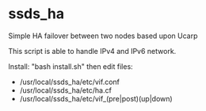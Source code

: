 # ssds_ha
Simple HA failover between two nodes based upon Ucarp

This script is able to handle IPv4 and IPv6 network.

Install: "bash install.sh" then edit files:
- /usr/local/ssds_ha/etc/vif.conf
- /usr/local/ssds_ha/etc/ha.cf
- /usr/local/ssds_ha/etc/vif_(pre|post)(up|down)
